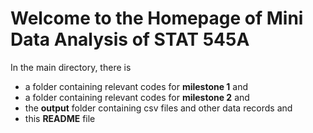 # Welcome to the **Homepage** of Mini Data Analysis of STAT 545A

In the main directory, there is 
- a folder containing relevant codes for **milestone 1** and
- a folder containing relevant codes for **milestone 2** and
- the **output** folder containing csv files and other data records and
- this **README** file
